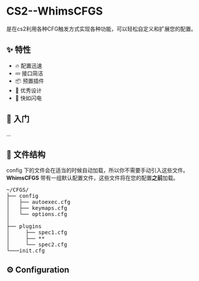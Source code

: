 # CS2--WhimsCFGS
是在cs2利用各种CFG触发方式实现各种功能，可以轻松自定义和扩展您的配置。

## ✨ 特性

- 🔥 配置迅速
- 💤 接口简洁
- 📦 预置插件
- 🧹 优秀设计
- 🚀 快如闪电

## 🚀 入门
...
## 📂 文件结构

config 下的文件会在适当的时候自动加载，所以你不需要手动引入这些文件。
**WhimsCFGS** 带有一组默认配置文件，这些文件将在您的配置**之前**加载。

<pre>
~/CFGS/
├── config
│   ├── autoexec.cfg
│   ├── keymaps.cfg
│   └── options.cfg
│  
├── plugins
│     ├── spec1.cfg
│     ├── **
│     └── spec2.cfg
└───init.cfg
</pre>

## ⚙️ Configuration
